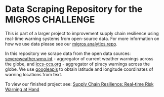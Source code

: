 # Data Scraping Repository for the MIGROS CHALLENGE

This is part of a larger project to improvement supply chain resilience using real-time warning systems from open-source data. For more information on how we use data please see our [migros analytics repo](https://github.com/HackZurichDreamTeam/migros-analytics). 

In this repository we scrape data from the open data sources: [severeweather.wmo.int](https://severeweather.wmo.int) - aggregator of current weather warnings across the globe, and [iccs-ccs.org](https://www.icc-ccs.org/index.php) - aggregator of piracy warnings across the globe. We use [googleapis](https://maps.googleapis.com) to obtain latitude and longitude coordinates of warning locations from text. 


To view our finished project see: [Supply Chain Resilience: Real-time Risk Warning at Hand](https://hackzurich22-4068.ew.r.appspot.com/admin/dashboard)
